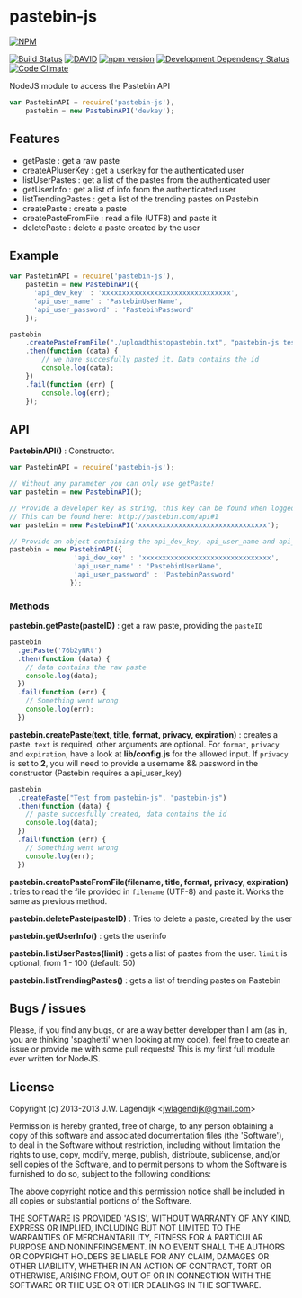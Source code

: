 pastebin-js
===========

[![NPM](https://nodei.co/npm/pastebin-js.png?downloads=true&stars=true)](https://nodei.co/npm/pastebin-js/)

[![Build Status](https://travis-ci.org/j3lte/pastebin-js.svg?branch=master)](https://travis-ci.org/j3lte/pastebin-js)
[![DAVID](https://david-dm.org/j3lte/pastebin-js.png)](https://david-dm.org/j3lte/pastebin-js)
[![npm version](https://badge.fury.io/js/pastebin-js.svg)](http://badge.fury.io/js/pastebin-js)
[![Development Dependency Status](https://david-dm.org/j3lte/pastebin-js/dev-status.svg?theme=shields.io)](https://david-dm.org/j3lte/pastebin-js#info=devDependencies)
[![Code Climate](https://codeclimate.com/github/j3lte/pastebin-js/badges/gpa.svg)](https://codeclimate.com/github/j3lte/pastebin-js)

NodeJS module to access the Pastebin API

```js
var PastebinAPI = require('pastebin-js'),
    pastebin = new PastebinAPI('devkey');
```


## Features

* getPaste : get a raw paste
* createAPIuserKey : get a userkey for the authenticated user
* listUserPastes : get a list of the pastes from the authenticated user
* getUserInfo : get a list of info from the authenticated user
* listTrendingPastes : get a list of the trending pastes on Pastebin
* createPaste : create a paste
* createPasteFromFile : read a file (UTF8) and paste it
* deletePaste : delete a paste created by the user

## Example

```js
var PastebinAPI = require('pastebin-js'),
    pastebin = new PastebinAPI({
      'api_dev_key' : 'xxxxxxxxxxxxxxxxxxxxxxxxxxxxxxxx',
      'api_user_name' : 'PastebinUserName',
      'api_user_password' : 'PastebinPassword'
    });

pastebin
    .createPasteFromFile("./uploadthistopastebin.txt", "pastebin-js test", null, 1, "N")
    .then(function (data) {
        // we have succesfully pasted it. Data contains the id
        console.log(data);
    })
    .fail(function (err) {
        console.log(err);
    });
```

## API

**PastebinAPI()** : Constructor.

```js
var PastebinAPI = require('pastebin-js');

// Without any parameter you can only use getPaste!
var pastebin = new PastebinAPI();

// Provide a developer key as string, this key can be found when logged in.
// This can be found here: http://pastebin.com/api#1
var pastebin = new PastebinAPI('xxxxxxxxxxxxxxxxxxxxxxxxxxxxxxxx');

// Provide an object containing the api_dev_key, api_user_name and api_user_password
pastebin = new PastebinAPI({
                'api_dev_key' : 'xxxxxxxxxxxxxxxxxxxxxxxxxxxxxxxx',
                'api_user_name' : 'PastebinUserName',
                'api_user_password' : 'PastebinPassword'
               });
```

### Methods

**pastebin.getPaste(pasteID)** : get a raw paste, providing the ``pasteID``

```js
pastebin
  .getPaste('76b2yNRt')
  .then(function (data) {
    // data contains the raw paste
    console.log(data);
  })
  .fail(function (err) {
    // Something went wrong
    console.log(err);
  })
```

**pastebin.createPaste(text, title, format, privacy, expiration)** : creates a paste. ``text`` is required, other
arguments are optional. For ``format``, ``privacy`` and ``expiration``, have a look at **lib/config.js** for the allowed input.
If ``privacy`` is set to **2**, you will need to provide a username && password in the constructor (Pastebin requires a api_user_key)

```js
pastebin
  .createPaste("Test from pastebin-js", "pastebin-js")
  .then(function (data) {
    // paste succesfully created, data contains the id
    console.log(data);
  })
  .fail(function (err) {
    // Something went wrong
    console.log(err);
  })
```

**pastebin.createPasteFromFile(filename, title, format, privacy, expiration)** : tries to read the file provided in ``filename``
(UTF-8) and paste it. Works the same as previous method.

**pastebin.deletePaste(pasteID)** : Tries to delete a paste, created by the user

**pastebin.getUserInfo()** : gets the userinfo

**pastebin.listUserPastes(limit)** : gets a list of pastes from the user. ``limit`` is optional, from 1 - 100 (default: 50)

**pastebin.listTrendingPastes()** : gets a list of trending pastes on Pastebin


## Bugs / issues

Please, if you find any bugs, or are a way better developer than I am (as in, you are thinking 'spaghetti' when looking at my
code), feel free to create an issue or provide me with some pull requests! This is my first full module ever written for
NodeJS.

## License

Copyright (c) 2013-2013 J.W. Lagendijk &lt;jwlagendijk@gmail.com&gt;

Permission is hereby granted, free of charge, to any person obtaining
a copy of this software and associated documentation files (the
'Software'), to deal in the Software without restriction, including
without limitation the rights to use, copy, modify, merge, publish,
distribute, sublicense, and/or sell copies of the Software, and to
permit persons to whom the Software is furnished to do so, subject to
the following conditions:

The above copyright notice and this permission notice shall be
included in all copies or substantial portions of the Software.

THE SOFTWARE IS PROVIDED 'AS IS', WITHOUT WARRANTY OF ANY KIND,
EXPRESS OR IMPLIED, INCLUDING BUT NOT LIMITED TO THE WARRANTIES OF
MERCHANTABILITY, FITNESS FOR A PARTICULAR PURPOSE AND NONINFRINGEMENT.
IN NO EVENT SHALL THE AUTHORS OR COPYRIGHT HOLDERS BE LIABLE FOR ANY
CLAIM, DAMAGES OR OTHER LIABILITY, WHETHER IN AN ACTION OF CONTRACT,
TORT OR OTHERWISE, ARISING FROM, OUT OF OR IN CONNECTION WITH THE
SOFTWARE OR THE USE OR OTHER DEALINGS IN THE SOFTWARE.
